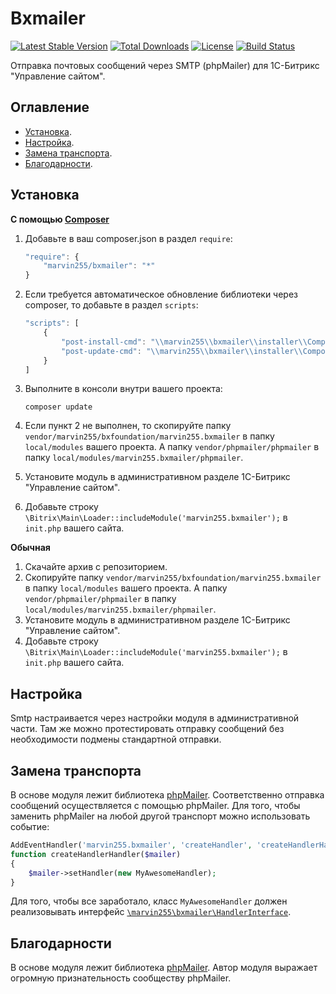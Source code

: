 # Bxmailer

[![Latest Stable Version](https://poser.pugx.org/marvin255/bxmailer/v/stable.png)](https://packagist.org/packages/marvin255/bxmailer)
[![Total Downloads](https://poser.pugx.org/marvin255/bxmailer/downloads.png)](https://packagist.org/packages/marvin255/bxmailer)
[![License](https://poser.pugx.org/marvin255/bxmailer/license.svg)](https://packagist.org/packages/marvin255/bxmailer)
[![Build Status](https://travis-ci.org/marvin255/bxmailer.svg?branch=master)](https://travis-ci.org/marvin255/bxmailer)

Отправка почтовых сообщений через SMTP (phpMailer) для 1С-Битрикс "Управление сайтом".



## Оглавление

* [Установка](#Установка).
* [Настройка](#Настройка).
* [Замена транспорта](#Замена-транспорта).
* [Благодарности](#Благодарности).



## Установка

**С помощью [Composer](https://getcomposer.org/doc/00-intro.md)**

1. Добавьте в ваш composer.json в раздел `require`:

    ```javascript
    "require": {
        "marvin255/bxmailer": "*"
    }
    ```

2. Если требуется автоматическое обновление библиотеки через composer, то добавьте в раздел `scripts`:

    ```javascript
    "scripts": [
        {
            "post-install-cmd": "\\marvin255\\bxmailer\\installer\\Composer::injectModule",
            "post-update-cmd": "\\marvin255\\bxmailer\\installer\\Composer::injectModule",
        }
    ]
    ```

3. Выполните в консоли внутри вашего проекта:

    ```
    composer update
    ```

4. Если пункт 2 не выполнен, то скопируйте папку `vendor/marvin255/bxfoundation/marvin255.bxmailer` в папку `local/modules` вашего проекта. А папку `vendor/phpmailer/phpmailer` в папку `local/modules/marvin255.bxmailer/phpmailer`.

5. Установите модуль в административном разделе 1С-Битрикс "Управление сайтом".

6. Добавьте строку `\Bitrix\Main\Loader::includeModule('marvin255.bxmailer');` в `init.php` вашего сайта.

**Обычная**

1. Скачайте архив с репозиторием.
2. Скопируйте папку `vendor/marvin255/bxfoundation/marvin255.bxmailer` в папку `local/modules` вашего проекта. А папку `vendor/phpmailer/phpmailer` в папку `local/modules/marvin255.bxmailer/phpmailer`.
3. Установите модуль в административном разделе 1С-Битрикс "Управление сайтом".
4. Добавьте строку `\Bitrix\Main\Loader::includeModule('marvin255.bxmailer');` в `init.php` вашего сайта.



## Настройка

Smtp настраивается через настройки модуля в административной части. Там же можно протестировать отправку сообщений без необходимости подмены стандартной отправки.



## Замена транспорта

В основе модуля лежит библиотека [phpMailer](https://github.com/PHPMailer/PHPMailer). Соответственно отправка сообщений осуществляется с помощью phpMailer. Для того, чтобы заменить phpMailer на любой другой транспорт можно использовать событие:

```php
AddEventHandler('marvin255.bxmailer', 'createHandler', 'createHandlerHandler');
function createHandlerHandler($mailer)
{
    $mailer->setHandler(new MyAwesomeHandler);
}
```

Для того, чтобы все заработало, класс `MyAwesomeHandler` должен реализовывать интерфейс [`\marvin255\bxmailer\HandlerInterface`](https://github.com/marvin255/bxmailer/blob/master/marvin255.bxmailer/lib/HandlerInterface.php).



## Благодарности

В основе модуля лежит библиотека [phpMailer](https://github.com/PHPMailer/PHPMailer). Автор модуля выражает огромную признательность сообществу phpMailer.
